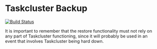 Taskcluster Backup
==================
[![Build Status](https://travis-ci.org/taskcluster/taskcluster-backup.svg?branch=master)](https://travis-ci.org/taskcluster/taskcluster-backup)

It is important to remember that the restore functionality must not
rely on any part of Taskcluster functioning, since it will probably
be used in an event that involves Taskcluster being hard down.

